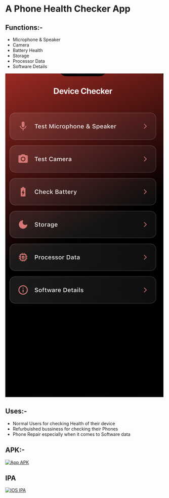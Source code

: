 # A Phone Health Checker App


## Functions:-

<ul>
<li>Microphone & Speaker</li>
<li>Camera</li>
<li>Battery Health</li>
<li>Storage</li>
<li>Processor Data</li>
<li>Software Details</li>
</ul>

<img src="./img/overview.png">

## Uses:-
<ul>
<li>Normal Users for checking Health of their device</li>
<li>Refurbuished bussiness for checking their Phones</li>
<li>Phone Repair especially when it comes to Software data </li>

</ul>

## APK:-

[![App APK](https://img.shields.io/badge/App_APK-Click_Here-brightgreen)](https://drive.google.com/drive/folders/1WsmO-tx1TQ4Qx8wfJw-Macgu1iblTCzt?usp=sharing)

## IPA

[![IOS IPA](https://img.shields.io/badge/IOS_IPA-Click_Here-brightgreen)](https://drive.google.com/drive/folders/1WsmO-tx1TQ4Qx8wfJw-Macgu1iblTCzt?usp=sharing)